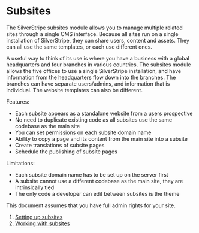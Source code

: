 # Subsites

The SilverStripe subsites module allows you to manage multiple related sites through a single CMS interface. Because all sites run on a single installation of SilverStripe, they can share users, content and assets. 
They can all use the same templates, or each use different ones.

A useful way to think of its use is where you have a business with a global headquarters and four branches in various countries. The subsites module allows the five offices to use a single SilverStripe installation, and have information from the headquarters flow down into the branches. The branches can have separate users/admins, and information that is individual. The website templates can also be different.

Features:
 * Each subsite appears as a standalone website from a users prospective
 * No need to duplicate existing code as all subsites use the same codebase as the main site
 * You can set permissions on each subsite domain name
 * Ability to copy a page and its content from the main site into a subsite
 * Create translations of subsite pages
 * Schedule the publishing of subsite pages

Limitations:
 * Each subsite domain name has to be set up on the server first
 * A subsite cannot use a different codebase as the main site, they are intrinsically tied
 * The only code a developer can edit between subsites is the theme

This document assumes that you have full admin rights for your site.

 1. [Setting up subsites](set_up)
 2. [Working with subsites](working_with)